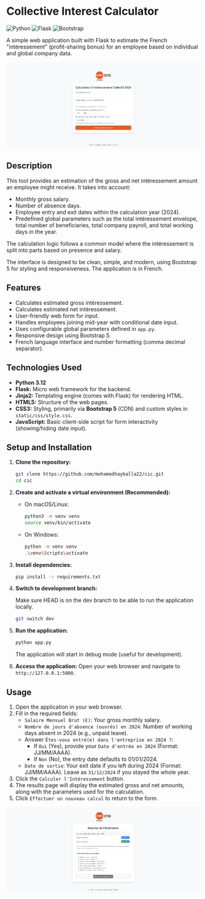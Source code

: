 # Collective Interest Calculator

![Python](https://img.shields.io/badge/python-3.12-blue.svg) ![Flask](https://img.shields.io/badge/flask-%23000.svg?style=flat&logo=flask&logoColor=white) ![Bootstrap](https://img.shields.io/badge/bootstrap-5-purple.svg?style=flat&logo=bootstrap&logoColor=white)

A simple web application built with Flask to estimate the French "intéressement" (profit-sharing bonus) for an employee based on individual and global company data.

![Interface](static/images/interface1.png)

## Description

This tool provides an estimation of the gross and net intéressement amount an employee might receive. It takes into account:

*   Monthly gross salary.
*   Number of absence days.
*   Employee entry and exit dates within the calculation year (2024).
*   Predefined global parameters such as the total intéressement envelope, total number of beneficiaries, total company payroll, and total working days in the year.

The calculation logic follows a common model where the intéressement is split into parts based on presence and salary.

The interface is designed to be clean, simple, and modern, using Bootstrap 5 for styling and responsiveness. The application is in French.

## Features

*   Calculates estimated gross intéressement.
*   Calculates estimated net intéressement.
*   User-friendly web form for input.
*   Handles employees joining mid-year with conditional date input.
*   Uses configurable global parameters defined in `app.py`.
*   Responsive design using Bootstrap 5.
*   French language interface and number formatting (comma decimal separator).

## Technologies Used

*   **Python 3.12**
*   **Flask:** Micro web framework for the backend.
*   **Jinja2:** Templating engine (comes with Flask) for rendering HTML.
*   **HTML5:** Structure of the web pages.
*   **CSS3:** Styling, primarily via **Bootstrap 5** (CDN) and custom styles in `static/css/style.css`.
*   **JavaScript:** Basic client-side script for form interactivity (showing/hiding date input).

## Setup and Installation

1.  **Clone the repository:**
    ```bash
    git clone https://github.com/mohamedhayballa22/cic.git
    cd cic
    ```

2.  **Create and activate a virtual environment (Recommended):**
    *   On macOS/Linux:
        ```bash
        python3 -m venv venv
        source venv/bin/activate
        ```
    *   On Windows:
        ```bash
        python -m venv venv
        .\venv\Scripts\activate
        ```

3.  **Install dependencies:**
    ```bash
    pip install -r requirements.txt
    ```

4. **Switch to development branch:**

    Make sure HEAD is on the dev branch to be able to run the application locally.
    ```bash
    git switch dev
    ```

5.  **Run the application:**
    ```bash
    python app.py
    ```
    The application will start in debug mode (useful for development).


5.  **Access the application:**
    Open your web browser and navigate to `http://127.0.0.1:5000`.

## Usage

1.  Open the application in your web browser.
2.  Fill in the required fields:
    *   `Salaire Mensuel Brut (€)`: Your gross monthly salary.
    *   `Nombre de jours d'absence (ouvrés) en 2024`: Number of working days absent in 2024 (e.g., unpaid leave).
    *   Answer `Êtes-vous entré(e) dans l'entreprise en 2024 ?`:
        *   If `Oui` (Yes), provide your `Date d'entrée en 2024` (Format: JJ/MM/AAAA).
        *   If `Non` (No), the entry date defaults to 01/01/2024.
    *   `Date de sortie`: Your exit date if you left during 2024 (Format: JJ/MM/AAAA). Leave as `31/12/2024` if you stayed the whole year.
3.  Click the `Calculer l'Intéressement` button.
4.  The results page will display the estimated gross and net amounts, along with the parameters used for the calculation.
5.  Click `Effectuer un nouveau calcul` to return to the form.

![Interface](static/images/interface2.png)